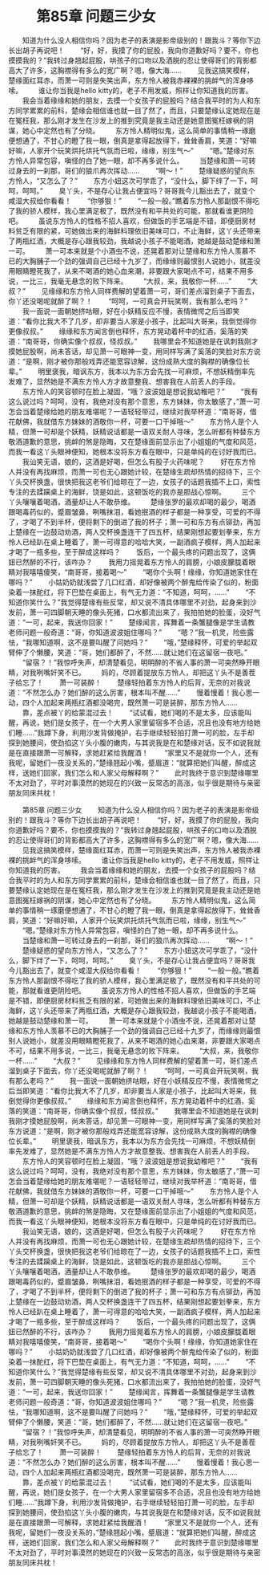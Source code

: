 # 　　第85章 问题三少女
　　知道为什么没人相信你吗？因为老子的表演是影帝级别的！跟我斗？等你下边长出胡子再说吧！
　　“好，好，我摸了你的屁股，我向你道歉好吗？要不，你也摸摸我的？”我转过身翘起屁股，哄孩子的口吻以及洒脱的忍让使得哥们的背影都高大了许多，这胸襟得有多么的宽广啊？嗯，像大海……
　　见我这搞笑模样，楚缘面红耳赤，而萧一可则是失笑出声，东方怜人被我赤裸裸的挑衅气的浑身哆嗦。
　　谁让你当我是hello kitty的，老子不用发威，照样让你知道我的厉害。
　　我会当着缘缘和她的朋友，去摸一个女孩子的屁股吗？结合我平时的为人和东方同学累累的前科，楚缘会相信谁也就一目了然了，而且，只要楚缘认定她现在是在冤枉我，那么刚才发生在沙发上的推到究竟是我主动还是她意图冤枉嫁祸的阴谋，她心中定然也有了分晓。
　　东方怜人精明似鬼，这么简单的事情稍一琢磨便想通了，不甘心的瞪了我一眼，倒真是拿得起放得下，耸耸香肩，笑道：“好嘛好嘛，人家开个玩笑烘托烘托气氛而已啦，缘缘，别生气～”
　　“嗯。”楚缘对东方怜人异常包容，嗔怪的白了她一眼，却不再多说什么。
　　当楚缘和萧一可转过身去的一刹那，哥们的狼爪再次挥动……
　　“啊～！”
　　楚缘疑惑的望向东方怜人，“又怎么了？”
　　东方小妞这次可学乖了，“没什么，脚下绊了一下，呵呵，呵呵。”
　　臭丫头，不是存心让我占便宜吗？哥哥我今儿豁出去了，就变个咸湿大叔给你看看！
　　“你够狠！”
　　“一般一般。”瞧着东方怜人那副恨不得吃了我的骄人模样，我心里满足极了，既然没有和平共处的可能，那就看谁更阴险吧。
　　虽说东方怜人的性格不招人喜欢，但做饭的手艺端是不错，即便厨房材料贫乏有限的紧，可她做出来的海鲜料理依旧美味可口，不止海鲜，这丫头还带来了两瓶红酒，大概是存心跟我较劲，我越说小孩子不能喝酒，她越是鼓动楚缘和萧一可。
　　萧一可本来就是个小酒虫不说，还晃着那对让楚缘和东方怜人羡慕不已的大胸脯子一个劲的强调自己已经十九岁了，而缘缘则最恨别人说她小，就差没用眼睛瞪死我了，从来不喝酒的她心血来潮，非要跟大家喝点不可，结果不用多说，一比三，我毫无悬念的败下阵来。
　　“大叔，来，我敬你一杯……”
　　“大叔？”
　　见缘缘和东方怜人同样费解的望着萧一可，哥们差点溜到桌子下面去，你丫还没喝呢就醉了啊？！
　　“呵呵，一可真会开玩笑啊，我有那么老吗？”
　　我一面说一面朝她挤咕眼，好在小妖精反应不慢，表情微愕之后当即笑道：“看你比我大不了几岁，却非要当人家是小孩子，比起叫大哥来，我倒觉得你更像叔叔。”
　　缘缘和东方闻言倒也释怀，东方晃动着杯中的红酒，奚落的笑道：“南哥哥，你确实像个叔叔，怪叔叔。”
　　我哪里会不知道她是在讽刺我刚才摸她屁股啊，尚未答话，却见萧一可眼神一变，用同样写满了奚落的笑脸对东方说道：“是啊，刚才被你那般戏弄还能宽容谅解，这份成熟大度的胸襟的确像位长辈。”
　　明里褒我，暗讽东方，我本以为东方会先找一可麻烦，不想妖精倒率先发难了，显然她是不满东方怜人方才故意整我、想害我在人前丢人的手段。
　　东方怜人的笑容顿时在脸上凝固，“哦？波波姐是想说我幼稚吧？”
　　“我有这么说过吗？呵呵，没有，我绝对没有那个意思，东方妹妹，你太敏感了，”萧一可怎会当着楚缘给她的朋友难堪呢？一语轻轻带过，继续对我举杯道：“南哥哥，借花献佛，我就借东方妹妹的酒敬你一杯，可要一口干掉哦～”
　　东方怜人是个人精，但萧一可却是个妖精，妖精说话都是一语双关耐人寻味，怎么听都有种替东方敬酒道歉的意思，挑衅的煞是隐晦，又在楚缘面前显示出了小姐姐的气度和风范，而我一看这丫头眼神便知，她根本没将东方看在眼中，只是单纯的在讨好我而已。
　　我讪笑无语，娘的，这酒是好喝，但怎么有股子火药味呢？
　　好在东方怜人并没有再找麻烦，而萧一可也无心跟她计较，在楚缘生疏却热情的招待下，三个丫头交杯换盏，很快把我这老爷们给晾在了一边，女孩子的话题我插不上口，索性专注的去蹂躏桌上的海鲜，饶是如此，这顿饭吃的我亦是胆战心惊啊。
　　三个丫头嚷嚷着喝酒，酒量却让人不敢恭维。
　　楚缘张罗的最欢却喝的最少，喝酒跟喝毒药似的，蹙眉皱鼻，咧嘴抹泪，看她抿酒的样子都是一种享受，可爱的不得了，才喝了不到半杯，便将剩下的倒进了我的杯子；萧一可和东方有点铆劲，再加上楚缘在一边鼓动劝酒，两人交杯换盏连干了四五杯，结果刚想起要划拳来，东方怜人已经趴在桌上睡着了，萧一可得意的哈哈大笑，一副酒疯子模样，两人加起来才喝了一瓶多些，至于醉成这样吗？
　　饭后，一个最头疼的问题出现了，这俩妞已然醉的不行，该咋办？
　　我用力摇晃着东方怜人的肩膀，小娘皮朦胧着眼睛对我嘻嘻傻笑，“南哥哥，接着喝～”
　　“喝你个头啊！缘缘，你知道她家住在哪吗？”
　　小姑奶奶就浅尝了几口红酒，却好像被两个醉鬼给传染了似的，粉面染着一抹酡红，将下巴垫在桌面上，有气无力道：“不知道，呵呵，……”
　　“不知道你笑什么？”我觉得楚缘有些反常，却又说不清具体哪里不对劲，起身来到沙发前，萧一可四脚朝天睡的像头死猪，口水都流出来了，我拍拍她的脸蛋，没好气道：“一可，起来，我送你回家！”
　　楚缘闻言，挥舞着一条蟹腿像是学生请教老师问题一般奇道：“哥，你知道波波姐住哪吗？”
　　“嗯？”我一机灵，险些露怯，“我哪知道啊，这不是要叫醒了问她吗？”
　　“哦，”楚缘释怀，可爱的举起双臂伸了个懒腰，笑道：“哥，她们都醉了，不然……就让她们在这留宿一夜吧。”
　　“留宿？！”我惊呼失声，却清楚看见，明明醉的不省人事的萧一可突然睁开眼睛，对我咧嘴奸笑不已。
　　妈的，尽顾着提放东方怜人，却把这丫头不是善茬子给忘了！
　　萧一可装醉！
　　楚缘轻拍着东方怜人的后背，无奈的对我说道：“不然怎么办？她们醉的这么厉害，根本叫不醒……”
　　慢着慢着！我心思一动，四个人加起来两瓶红酒都没喝完，既然萧一可是装醉，那东方怜人……
　　靠，差点被丫的给蒙混过去！
　　“试试看，她们喝的不是太多，应该能叫醒，再说，她们是女孩子，在一个大男人家里留宿多不合适，况且也没有地方给她们睡……”我蹲下身，利用沙发背做掩护，右手继续轻轻拍打萧一可的脸，左手却探到她腰间，使劲掐这丫头小腹的嫩肉，与其说我是在和楚缘对话，反不如说我就是在直接跟萧一可解释，求她赶紧给我醒酒！
　　“家里又不是就你一个人，还有我呢，留她们一夜没关系的，”楚缘翘起小嘴，蹙眉道：“就算把她们叫醒，醉成这样，送她们回家，我们怎么和人家父母解释啊？”
　　此时我终于意识到楚缘哪里不太对劲了，平时对事漠然的她现在的兴致一反常态的高涨，似乎很是期待与亲密朋友同床共枕！

　　第85章 问题三少女
　　知道为什么没人相信你吗？因为老子的表演是影帝级别的！跟我斗？等你下边长出胡子再说吧！
　　“好，好，我摸了你的屁股，我向你道歉好吗？要不，你也摸摸我的？”我转过身翘起屁股，哄孩子的口吻以及洒脱的忍让使得哥们的背影都高大了许多，这胸襟得有多么的宽广啊？嗯，像大海……
　　见我这搞笑模样，楚缘面红耳赤，而萧一可则是失笑出声，东方怜人被我赤裸裸的挑衅气的浑身哆嗦。
　　谁让你当我是hello kitty的，老子不用发威，照样让你知道我的厉害。
　　我会当着缘缘和她的朋友，去摸一个女孩子的屁股吗？结合我平时的为人和东方同学累累的前科，楚缘会相信谁也就一目了然了，而且，只要楚缘认定她现在是在冤枉我，那么刚才发生在沙发上的推到究竟是我主动还是她意图冤枉嫁祸的阴谋，她心中定然也有了分晓。
　　东方怜人精明似鬼，这么简单的事情稍一琢磨便想通了，不甘心的瞪了我一眼，倒真是拿得起放得下，耸耸香肩，笑道：“好嘛好嘛，人家开个玩笑烘托烘托气氛而已啦，缘缘，别生气～”
　　“嗯。”楚缘对东方怜人异常包容，嗔怪的白了她一眼，却不再多说什么。
　　当楚缘和萧一可转过身去的一刹那，哥们的狼爪再次挥动……
　　“啊～！”
　　楚缘疑惑的望向东方怜人，“又怎么了？”
　　东方小妞这次可学乖了，“没什么，脚下绊了一下，呵呵，呵呵。”
　　臭丫头，不是存心让我占便宜吗？哥哥我今儿豁出去了，就变个咸湿大叔给你看看！
　　“你够狠！”
　　“一般一般。”瞧着东方怜人那副恨不得吃了我的骄人模样，我心里满足极了，既然没有和平共处的可能，那就看谁更阴险吧。
　　虽说东方怜人的性格不招人喜欢，但做饭的手艺端是不错，即便厨房材料贫乏有限的紧，可她做出来的海鲜料理依旧美味可口，不止海鲜，这丫头还带来了两瓶红酒，大概是存心跟我较劲，我越说小孩子不能喝酒，她越是鼓动楚缘和萧一可。
　　萧一可本来就是个小酒虫不说，还晃着那对让楚缘和东方怜人羡慕不已的大胸脯子一个劲的强调自己已经十九岁了，而缘缘则最恨别人说她小，就差没用眼睛瞪死我了，从来不喝酒的她心血来潮，非要跟大家喝点不可，结果不用多说，一比三，我毫无悬念的败下阵来。
　　“大叔，来，我敬你一杯……”
　　“大叔？”
　　见缘缘和东方怜人同样费解的望着萧一可，哥们差点溜到桌子下面去，你丫还没喝呢就醉了啊？！
　　“呵呵，一可真会开玩笑啊，我有那么老吗？”
　　我一面说一面朝她挤咕眼，好在小妖精反应不慢，表情微愕之后当即笑道：“看你比我大不了几岁，却非要当人家是小孩子，比起叫大哥来，我倒觉得你更像叔叔。”
　　缘缘和东方闻言倒也释怀，东方晃动着杯中的红酒，奚落的笑道：“南哥哥，你确实像个叔叔，怪叔叔。”
　　我哪里会不知道她是在讽刺我刚才摸她屁股啊，尚未答话，却见萧一可眼神一变，用同样写满了奚落的笑脸对东方说道：“是啊，刚才被你那般戏弄还能宽容谅解，这份成熟大度的胸襟的确像位长辈。”
　　明里褒我，暗讽东方，我本以为东方会先找一可麻烦，不想妖精倒率先发难了，显然她是不满东方怜人方才故意整我、想害我在人前丢人的手段。
　　东方怜人的笑容顿时在脸上凝固，“哦？波波姐是想说我幼稚吧？”
　　“我有这么说过吗？呵呵，没有，我绝对没有那个意思，东方妹妹，你太敏感了，”萧一可怎会当着楚缘给她的朋友难堪呢？一语轻轻带过，继续对我举杯道：“南哥哥，借花献佛，我就借东方妹妹的酒敬你一杯，可要一口干掉哦～”
　　东方怜人是个人精，但萧一可却是个妖精，妖精说话都是一语双关耐人寻味，怎么听都有种替东方敬酒道歉的意思，挑衅的煞是隐晦，又在楚缘面前显示出了小姐姐的气度和风范，而我一看这丫头眼神便知，她根本没将东方看在眼中，只是单纯的在讨好我而已。
　　我讪笑无语，娘的，这酒是好喝，但怎么有股子火药味呢？
　　好在东方怜人并没有再找麻烦，而萧一可也无心跟她计较，在楚缘生疏却热情的招待下，三个丫头交杯换盏，很快把我这老爷们给晾在了一边，女孩子的话题我插不上口，索性专注的去蹂躏桌上的海鲜，饶是如此，这顿饭吃的我亦是胆战心惊啊。
　　三个丫头嚷嚷着喝酒，酒量却让人不敢恭维。
　　楚缘张罗的最欢却喝的最少，喝酒跟喝毒药似的，蹙眉皱鼻，咧嘴抹泪，看她抿酒的样子都是一种享受，可爱的不得了，才喝了不到半杯，便将剩下的倒进了我的杯子；萧一可和东方有点铆劲，再加上楚缘在一边鼓动劝酒，两人交杯换盏连干了四五杯，结果刚想起要划拳来，东方怜人已经趴在桌上睡着了，萧一可得意的哈哈大笑，一副酒疯子模样，两人加起来才喝了一瓶多些，至于醉成这样吗？
　　饭后，一个最头疼的问题出现了，这俩妞已然醉的不行，该咋办？
　　我用力摇晃着东方怜人的肩膀，小娘皮朦胧着眼睛对我嘻嘻傻笑，“南哥哥，接着喝～”
　　“喝你个头啊！缘缘，你知道她家住在哪吗？”
　　小姑奶奶就浅尝了几口红酒，却好像被两个醉鬼给传染了似的，粉面染着一抹酡红，将下巴垫在桌面上，有气无力道：“不知道，呵呵，……”
　　“不知道你笑什么？”我觉得楚缘有些反常，却又说不清具体哪里不对劲，起身来到沙发前，萧一可四脚朝天睡的像头死猪，口水都流出来了，我拍拍她的脸蛋，没好气道：“一可，起来，我送你回家！”
　　楚缘闻言，挥舞着一条蟹腿像是学生请教老师问题一般奇道：“哥，你知道波波姐住哪吗？”
　　“嗯？”我一机灵，险些露怯，“我哪知道啊，这不是要叫醒了问她吗？”
　　“哦，”楚缘释怀，可爱的举起双臂伸了个懒腰，笑道：“哥，她们都醉了，不然……就让她们在这留宿一夜吧。”
　　“留宿？！”我惊呼失声，却清楚看见，明明醉的不省人事的萧一可突然睁开眼睛，对我咧嘴奸笑不已。
　　妈的，尽顾着提放东方怜人，却把这丫头不是善茬子给忘了！
　　萧一可装醉！
　　楚缘轻拍着东方怜人的后背，无奈的对我说道：“不然怎么办？她们醉的这么厉害，根本叫不醒……”
　　慢着慢着！我心思一动，四个人加起来两瓶红酒都没喝完，既然萧一可是装醉，那东方怜人……
　　靠，差点被丫的给蒙混过去！
　　“试试看，她们喝的不是太多，应该能叫醒，再说，她们是女孩子，在一个大男人家里留宿多不合适，况且也没有地方给她们睡……”我蹲下身，利用沙发背做掩护，右手继续轻轻拍打萧一可的脸，左手却探到她腰间，使劲掐这丫头小腹的嫩肉，与其说我是在和楚缘对话，反不如说我就是在直接跟萧一可解释，求她赶紧给我醒酒！
　　“家里又不是就你一个人，还有我呢，留她们一夜没关系的，”楚缘翘起小嘴，蹙眉道：“就算把她们叫醒，醉成这样，送她们回家，我们怎么和人家父母解释啊？”
　　此时我终于意识到楚缘哪里不太对劲了，平时对事漠然的她现在的兴致一反常态的高涨，似乎很是期待与亲密朋友同床共枕！
